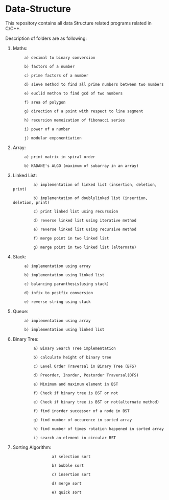 # Data-Structure

This repository contains all data Structure related programs related in C/C++.

Description of folders are as following:

1) Maths:

			a) decimal to binary conversion
		
			b) factors of a number

			c) prime factors of a number

			d) sieve method to find all prime numbers between two numbers

			e) euclid methon to find gcd of two numbers

			f) area of polygon

			g) direction of a point with respect to line segment

			h) recursion memoization of fibonacci series

			i) power of a number

			j) modular exponentiation

2) Array:

			a) print matrix in spiral order

			b) KADANE's ALGO (maximum of subarray in an array)



3) Linked List:
 
				a) implementation of linked list (insertion, deletion, print)
				                                       
				b) implementation of doublylinked list (insertion, deletion, print)
                    
				c) print linked list using recurssion
			
				d) reverse linked list using iterative method

				e) reverse linked list using recursive method

				f) merge point in two linked list

				g) merge point in two linked list (alternate)


4) Stack: 	

			a) implementation using array	
		                
			b) implementation using linked list
	
			c) balancing paranthesis(using stack)

			d) infix to postfix conversion
	
			e) reverse string using stack

3) Queue:	

			a) implementation using array

			b) implementation using linked list

5) Binary Tree: 

				a) Binary Search Tree implementation 

				b) calculate height of binary tree

				c) Level Order Traversal in Binary Tree (BFS)
	
				d) Preorder, Inorder, Postorder Traversal(DFS)

				e) Minimum and maximum element in BST

				f) Check if binary tree is BST or not

				e) Check if binary tree is BST or not(alternate method)

				f) find inorder successor of a node in BST

				g) find number of occurence in sorted array

				h) find number of times rotation happened in sorted array

				i) search an element in circular BST

6) Sorting Algorithm:	

						a) selection sort

						b) bubble sort

						c) insertion sort

						d) merge sort

						e) quick sort
		
		 
